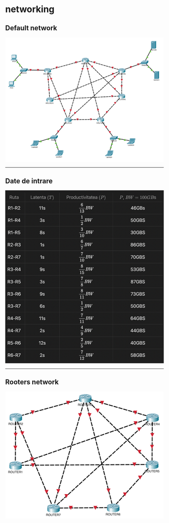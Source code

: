 # networking
## Default network
![project-network-default](./docs/project-network-default.png)

---

## Date de intrare
![date-de-intrare](./docs/date-de-intrare.png)

---

## Rooters network
![project-network-rooters](./docs/project-network-rooters.png)
